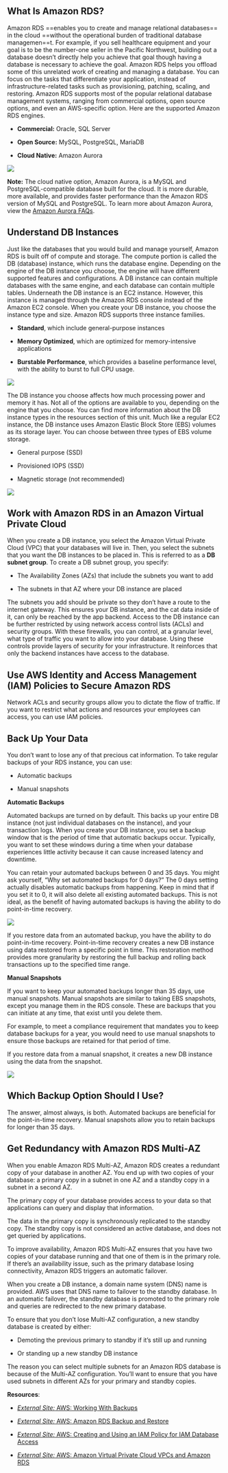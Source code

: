 ## What Is Amazon RDS?

Amazon RDS ==enables you to create and manage relational databases== in the cloud ==without the operational burden of traditional database managemen==t. For example, if you sell healthcare equipment and your goal is to be the number-one seller in the Pacific Northwest, building out a database doesn’t directly help you achieve that goal though having a database is necessary to achieve the goal. Amazon RDS helps you offload some of this unrelated work of creating and managing a database. You can focus on the tasks that differentiate your application, instead of infrastructure-related tasks such as provisioning, patching, scaling, and restoring. Amazon RDS supports most of the popular relational database management systems, ranging from commercial options, open source options, and even an AWS-specific option. Here are the supported Amazon RDS engines.

- **Commercial:** Oracle, SQL Server
    
- **Open Source:** MySQL, PostgreSQL, MariaDB
    
- **Cloud Native:** Amazon Aurora
    

![](https://d3c33hcgiwev3.cloudfront.net/imageAssetProxy.v1/dAfGltI1TPSAovx6DiyLNA_8a840bd6c4e146dfbdfba8b1382f53f1_image.png?expiry=1701388800000&hmac=ifbIKA1FxcqQCTFrZnAVKlfqTbKAE6nWTM_cuCqISFo)

**Note:** The cloud native option, Amazon Aurora, is a MySQL and PostgreSQL-compatible database built for the cloud. It is more durable, more available, and provides faster performance than the Amazon RDS version of MySQL and PostgreSQL. To learn more about Amazon Aurora, view the [Amazon Aurora FAQs](https://aws.amazon.com/rds/aurora/faqs/?nc=sn&loc=6).

## Understand DB Instances

Just like the databases that you would build and manage yourself, Amazon RDS is built off of compute and storage. The compute portion is called the DB (database) instance, which runs the database engine. Depending on the engine of the DB instance you choose, the engine will have different supported features and configurations. A DB instance can contain multiple databases with the same engine, and each database can contain multiple tables. Underneath the DB instance is an EC2 instance. However, this instance is managed through the Amazon RDS console instead of the Amazon EC2 console. When you create your DB instance, you choose the instance type and size. Amazon RDS supports three instance families.

- **Standard**, which include general-purpose instances
    
- **Memory Optimized**, which are optimized for memory-intensive applications
    
- **Burstable Performance**, which provides a baseline performance level, with the ability to burst to full CPU usage.
    

![](https://d3c33hcgiwev3.cloudfront.net/imageAssetProxy.v1/B6tbjrEXSG-Yl4yNpB63OA_4691a670ca6b4d85b712430a9297fff1_image.png?expiry=1701388800000&hmac=SFQa80WBp905dEKhzy6PqZEV-G_kMnJ9-947zjg1Vw0)

The DB instance you choose affects how much processing power and memory it has. Not all of the options are available to you, depending on the engine that you choose. You can find more information about the DB instance types in the resources section of this unit. Much like a regular EC2 instance, the DB instance uses Amazon Elastic Block Store (EBS) volumes as its storage layer. You can choose between three types of EBS volume storage.

- General purpose (SSD)
    
- Provisioned IOPS (SSD)
    
- Magnetic storage (not recommended)
    

![](https://d3c33hcgiwev3.cloudfront.net/imageAssetProxy.v1/fLiYsSwuTjm0rj_g9xWmbg_91eef5ea15bf44c9891166bd697d4df1_image.png?expiry=1701388800000&hmac=X6NZHQucGqyzuAXzMpCYRnKJV9PCQCysJbHWHXJE038)

## Work with Amazon RDS in an Amazon Virtual Private Cloud

When you create a DB instance, you select the Amazon Virtual Private Cloud (VPC) that your databases will live in. Then, you select the subnets that you want the DB instances to be placed in. This is referred to as a **DB subnet group**. To create a DB subnet group, you specify:

- The Availability Zones (AZs) that include the subnets you want to add
    
- The subnets in that AZ where your DB instance are placed
    

The subnets you add should be private so they don’t have a route to the internet gateway. This ensures your DB instance, and the cat data inside of it, can only be reached by the app backend. Access to the DB instance can be further restricted by using network access control lists (ACLs) and security groups. With these firewalls, you can control, at a granular level, what type of traffic you want to allow into your database. Using these controls provide layers of security for your infrastructure. It reinforces that only the backend instances have access to the database.

## Use AWS Identity and Access Management (IAM) Policies to Secure Amazon RDS

Network ACLs and security groups allow you to dictate the flow of traffic. If you want to restrict what actions and resources your employees can access, you can use IAM policies.

## Back Up Your Data

You don’t want to lose any of that precious cat information. To take regular backups of your RDS instance, you can use:

- Automatic backups
    
- Manual snapshots
    

**Automatic Backups**

Automated backups are turned on by default. This backs up your entire DB instance (not just individual databases on the instance), and your transaction logs. When you create your DB instance, you set a backup window that is the period of time that automatic backups occur. Typically, you want to set these windows during a time when your database experiences little activity because it can cause increased latency and downtime.

You can retain your automated backups between 0 and 35 days. You might ask yourself, “Why set automated backups for 0 days?” The 0 days setting actually disables automatic backups from happening. Keep in mind that if you set it to 0, it will also delete all existing automated backups. This is not ideal, as the benefit of having automated backups is having the ability to do point-in-time recovery.

![](https://d3c33hcgiwev3.cloudfront.net/imageAssetProxy.v1/D9_ilR_RTgWuODxywRWNyw_198e5735498c4c9ca0182010242846f1_image.png?expiry=1701388800000&hmac=Imnv2FmmcR_N_Rsa6gGo5VkW_5gjrdqc3xyR7700TBg)

If you restore data from an automated backup, you have the ability to do point-in-time recovery. Point-in-time recovery creates a new DB instance using data restored from a specific point in time. This restoration method provides more granularity by restoring the full backup and rolling back transactions up to the specified time range.

**Manual Snapshots**

If you want to keep your automated backups longer than 35 days, use manual snapshots. Manual snapshots are similar to taking EBS snapshots, except you manage them in the RDS console. These are backups that you can initiate at any time, that exist until you delete them.

For example, to meet a compliance requirement that mandates you to keep database backups for a year, you would need to use manual snapshots to ensure those backups are retained for that period of time.

If you restore data from a manual snapshot, it creates a new DB instance using the data from the snapshot.

![](https://d3c33hcgiwev3.cloudfront.net/imageAssetProxy.v1/Fxm7W4g-RSGQIqYQYM6y3A_f7bd4f9671c342db90cfec9269e635f1_image.png?expiry=1701388800000&hmac=De2HTX4iFZRPbtMBywy_sBLImKqIadTU6rDVR4X7P0A)

## Which Backup Option Should I Use?

The answer, almost always, is both. Automated backups are beneficial for the point-in-time recovery. Manual snapshots allow you to retain backups for longer than 35 days.

## Get Redundancy with Amazon RDS Multi-AZ

When you enable Amazon RDS Multi-AZ, Amazon RDS creates a redundant copy of your database in another AZ. You end up with two copies of your database: a primary copy in a subnet in one AZ and a standby copy in a subnet in a second AZ.

The primary copy of your database provides access to your data so that applications can query and display that information.

The data in the primary copy is synchronously replicated to the standby copy. The standby copy is not considered an active database, and does not get queried by applications.

To improve availability, Amazon RDS Multi-AZ ensures that you have two copies of your database running and that one of them is in the primary role. If there’s an availability issue, such as the primary database losing connectivity, Amazon RDS triggers an automatic failover.

When you create a DB instance, a domain name system (DNS) name is provided. AWS uses that DNS name to failover to the standby database. In an automatic failover, the standby database is promoted to the primary role and queries are redirected to the new primary database.

To ensure that you don’t lose Multi-AZ configuration, a new standby database is created by either:

- Demoting the previous primary to standby if it’s still up and running
    
- Or standing up a new standby DB instance
    

The reason you can select multiple subnets for an Amazon RDS database is because of the Multi-AZ configuration. You’ll want to ensure that you have used subnets in different AZs for your primary and standby copies.

**Resources**:

- [_External Site:_ AWS: Working With Backups](https://docs.aws.amazon.com/AmazonRDS/latest/UserGuide/USER_WorkingWithAutomatedBackups.html)
    
- [_External Site:_ AWS: Amazon RDS Backup and Restore](https://aws.amazon.com/rds/details/backup/)
    
- [_External Site:_ AWS: Creating and Using an IAM Policy for IAM Database Access](https://docs.aws.amazon.com/AmazonRDS/latest/UserGuide/UsingWithRDS.IAMDBAuth.IAMPolicy.html)
    
- [_External Site:_ AWS: Amazon Virtual Private Cloud VPCs and Amazon RDS](https://docs.aws.amazon.com/AmazonRDS/latest/UserGuide/USER_VPC.html)